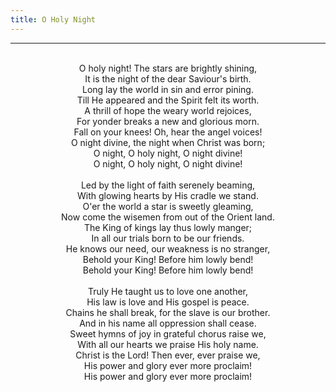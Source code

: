 ```yaml
---
title: O Holy Night
---
```


---
<center>
<br/>
O holy night! The stars are brightly shining, <br/>
It is the night of the dear Saviour's birth. <br/>
Long lay the world in sin and error pining. <br/>
Till He appeared and the Spirit felt its worth. <br/>
A thrill of hope the weary world rejoices, <br/>
For yonder breaks a new and glorious morn. <br/>
Fall on your knees! Oh, hear the angel voices! <br/>
O night divine, the night when Christ was born; <br/>
O night, O holy night, O night divine! <br/>
O night, O holy night, O night divine! <br/>
<br/>
Led by the light of faith serenely beaming, <br/>
With glowing hearts by His cradle we stand. <br/>
O'er the world a star is sweetly gleaming, <br/>
Now come the wisemen from out of the Orient land. <br/>
The King of kings lay thus lowly manger; <br/>
In all our trials born to be our friends. <br/>
He knows our need, our weakness is no stranger, <br/>
Behold your King! Before him lowly bend! <br/>
Behold your King! Before him lowly bend! <br/>
<br/>
Truly He taught us to love one another, <br/>
His law is love and His gospel is peace. <br/>
Chains he shall break, for the slave is our brother. <br/>
And in his name all oppression shall cease. <br/>
Sweet hymns of joy in grateful chorus raise we, <br/>
With all our hearts we praise His holy name. <br/>
Christ is the Lord! Then ever, ever praise we, <br/>
His power and glory ever more proclaim! <br/>
His power and glory ever more proclaim!<br/>

</center>